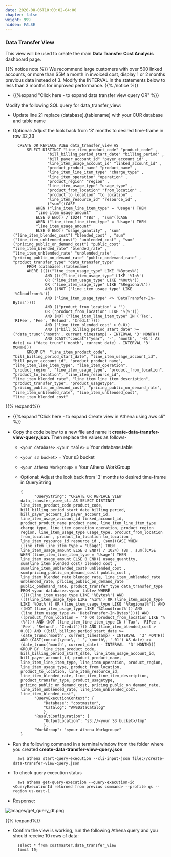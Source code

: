 ```yaml
---
date: 2020-08-06T10:00:02-04:00
chapter: false
weight: 999
hidden: FALSE
---
```


### Data Transfer View
This view will be used to create the main **Data Transfer Cost Analysis** dashboard page.

{{% notice note %}}
We recommend large customers with over 500 linked accounts, or more than $5M a month in invoiced cost, display 1 or 2 months previous data instead of 3. Modify the INTERVAL in the statements below to less than 3 months for improved performance.
{{% /notice %}}

- {{%expand "Click here - to expand data transfer view query OR" %}}

Modify the following SQL query for data_transfer_view: 
- Update line 21 replace (database).(tablename) with your CUR database and table name 
- Optional: Adjust the look back from '3' months to desired time-frame in row 32,33

	    CREATE OR REPLACE VIEW data_transfer_view AS
            SELECT DISTINCT "line_item_product_code" "product_code" ,
                     "bill_billing_period_start_date" "billing_period" ,
                     "bill_payer_account_id" "payer_account_id" ,
                     "line_item_usage_account_id" "linked_account_id" ,
                     "product_product_name" "product_name" ,
                     "line_item_line_item_type" "charge_type" ,
                     "line_item_operation" "operation" ,
                     "product_region" "region" ,
                     "line_item_usage_type" "usage_type" ,
                     "product_from_location" "from_location" ,
                     "product_to_location" "to_location" ,
                     "line_item_resource_id" "resource_id" ,
                     ("sum"((CASE
                WHEN ("line_item_line_item_type" = 'Usage') THEN
                "line_item_usage_amount"
                ELSE 0 END)) / 1024) "TBs" , "sum"((CASE
                WHEN ("line_item_line_item_type" = 'Usage') THEN
                "line_item_usage_amount"
                ELSE 0 END)) "usage_quantity" , "sum"("line_item_blended_cost") "blended_cost" , "sum"("line_item_unblended_cost") "unblended_cost" , "sum"("pricing_public_on_demand_cost") "public_cost" , "line_item_blended_rate" "blended_rate" , "line_item_unblended_rate" "unblended_rate" , "pricing_public_on_demand_rate" "public_ondemand_rate" , "product_transfer_type" "data_transfer_type"
            FROM (database).(tablename)
            WHERE ((((("line_item_usage_type" LIKE '%Bytes%')
                    AND (((("line_item_usage_type" LIKE '%In%')
                    OR ("line_item_usage_type" LIKE '%Out%'))
                    OR ("line_item_usage_type" LIKE '%Regional%'))
                    AND ((NOT ("line_item_usage_type" LIKE '%Cloudfront%'))
                    AND ("line_item_usage_type" <> 'DataTransfer-In-Bytes'))))
                    AND (("product_from_location" = '')
                    OR ("product_from_location" LIKE '%(%')))
                    AND (NOT ("line_item_line_item_type" IN ('Tax', 'RIFee', 'Fee', 'Refund', 'Credit'))))
                    AND ("line_item_blended_cost" > 0.0))
                    AND (("bill_billing_period_start_date" >= ("date_trunc"('month', current_timestamp) - INTERVAL '3' MONTH))
                    AND (CAST("concat"("year", '-', "month", '-01') AS date) >= ("date_trunc"('month', current_date) - INTERVAL '3' MONTH)))
            GROUP BY  "line_item_product_code", "bill_billing_period_start_date", "line_item_usage_account_id", "bill_payer_account_id", "product_product_name", "line_item_line_item_type", "line_item_operation", "product_region", "line_item_usage_type", "product_from_location", "product_to_location", "line_item_resource_id", "line_item_blended_rate", "line_item_line_item_description", "product_transfer_type", "product_usagetype", "pricing_public_on_demand_cost", "pricing_public_on_demand_rate", "line_item_unblended_rate", "line_item_unblended_cost", "line_item_blended_cost" 


{{% /expand%}}

- {{%expand "Click here - to expand Create view in Athena using aws cli" %}}
- Copy the code below to a new file and name it **create-data-transfer-view-query.json**. Then replace the values as follows-
   

    - `<your database>.<your table>` = Your database.table

    - `<your s3 bucket>` = Your s3 bucket

    - `<your Athena Workgroup>` = Your Athena WorkGroup
   
    - Optional: Adjust the look back from '3' months to desired time-frame in QueryString

          {
                "QueryString": "CREATE OR REPLACE VIEW data_transfer_view_cli AS SELECT DISTINCT line_item_product_code product_code, bill_billing_period_start_date billing_period, bill_payer_account_id payer_account_id, line_item_usage_account_id linked_account_id, product_product_name product_name, line_item_line_item_type charge_type, line_item_operation operation, product_region region, line_item_usage_type usage_type, product_from_location from_location , product_to_location to_location , line_item_resource_id resource_id , (sum((CASE WHEN (line_item_line_item_type = 'Usage') THEN line_item_usage_amount ELSE 0 END)) / 1024) TBs , sum((CASE WHEN (line_item_line_item_type = 'Usage') THEN line_item_usage_amount ELSE 0 END)) usage_quantity, sum(line_item_blended_cost) blended_cost , sum(line_item_unblended_cost) unblended_cost , sum(pricing_public_on_demand_cost) public_cost , line_item_blended_rate blended_rate, line_item_unblended_rate unblended_rate, pricing_public_on_demand_rate public_ondemand_rate, product_transfer_type data_transfer_type FROM <your database>.<your table> WHERE (((((line_item_usage_type LIKE '%Bytes%') AND ((((line_item_usage_type LIKE '%In%') OR (line_item_usage_type LIKE '%Out%')) OR (line_item_usage_type LIKE '%Regional%')) AND ((NOT (line_item_usage_type LIKE '%Cloudfront%')) AND (line_item_usage_type <> 'DataTransfer-In-Bytes')))) AND ((product_from_location = '') OR (product_from_location LIKE '%(%'))) AND (NOT (line_item_line_item_type IN ('Tax', 'RIFee', 'Fee', 'Refund', 'Credit')))) AND (line_item_blended_cost > 0.0)) AND ((bill_billing_period_start_date >= (date_trunc('month', current_timestamp) - INTERVAL  '3' MONTH)) AND (CAST(concat(\year\, '-', \month\, '-01') AS date) >= (date_trunc('month', current_date) - INTERVAL  '3' MONTH))) GROUP BY  line_item_product_code, bill_billing_period_start_date, line_item_usage_account_id, bill_payer_account_id, product_product_name, line_item_line_item_type, line_item_operation, product_region, line_item_usage_type, product_from_location, product_to_location, line_item_resource_id, line_item_blended_rate, line_item_line_item_description, product_transfer_type, product_usagetype, pricing_public_on_demand_cost, pricing_public_on_demand_rate, line_item_unblended_rate, line_item_unblended_cost, line_item_blended_cost",
                "QueryExecutionContext": {
                    "Database": "costmaster",
                    "Catalog": "AWSDataCatalog"
                    },
                "ResultConfiguration": {
                    "OutputLocation": "s3://<your S3 bucket>/tmp"
                    },
                "WorkGroup": "<your Athena Workgroup>"
          }

- Run the following command in a terminal window from the folder where you created **create-data-transfer-view-query.json**

        aws athena start-query-execution --cli-input-json file://create-data-transfer-view-query.json

- To check query execution status

        aws athena get-query-execution --query-execution-id <QueryExecutionId returned from previus command> --profile qs --region us-east-1 
        
- Response:

![Images/get_query_dt.png](/Cost/200_Enterprise_Dashboards/Images/get_query_dt.png)

{{% /expand%}}


- Confirm the view is working, run the following Athena query and you should receive 10 rows of data:

        select * from costmaster.data_transfer_view
        limit 10;